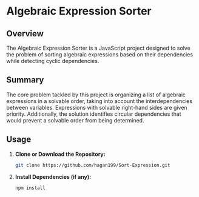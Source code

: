 # Algebraic Expression Sorter

## Overview

The Algebraic Expression Sorter is a JavaScript project designed to solve the problem of sorting algebraic expressions based on their dependencies while detecting cyclic dependencies.

## Summary

The core problem tackled by this project is organizing a list of algebraic expressions in a solvable order, taking into account the interdependencies between variables. Expressions with solvable right-hand sides are given priority. Additionally, the solution identifies circular dependencies that would prevent a solvable order from being determined.

## Usage

1. **Clone or Download the Repository:**

    ```bash
    git clone https://github.com/hagan199/Sort-Expression.git
    ```

2. **Install Dependencies (if any):**

    ```bash
    npm install
    ```

